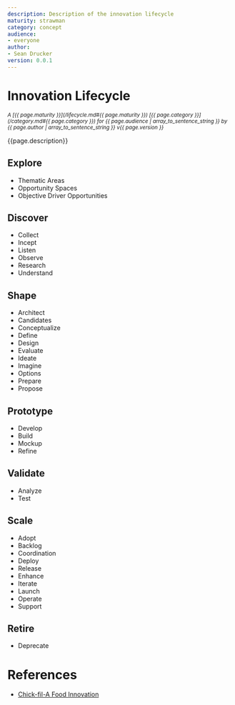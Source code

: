 ```yaml
---
description: Description of the innovation lifecycle
maturity: strawman
category: concept
audience:
- everyone
author: 
- Sean Drucker
version: 0.0.1
---
```


# Innovation Lifecycle
<sup><i>
  A [{{ page.maturity }}](/lifecycle.md#{{ page.maturity }}) 
  [{{ page.category }}](/category.md#{{ page.category }}) 
  for {{ page.audience | array_to_sentence_string }} 
  by {{ page.author | array_to_sentence_string }} v{{ page.version }}
</i></sup>

{{page.description}}

## Explore

- Thematic Areas
- Opportunity Spaces
- Objective Driver Opportunities

## Discover

- Collect
- Incept
- Listen
- Observe
- Research
- Understand

## Shape

- Architect
- Candidates
- Conceptualize
- Define
- Design
- Evaluate
- Ideate
- Imagine
- Options
- Prepare
- Propose

## Prototype

- Develop
- Build
- Mockup
- Refine

## Validate

- Analyze
- Test

## Scale

- Adopt
- Backlog
- Coordination
- Deploy
- Release
- Enhance
- Iterate
- Launch
- Operate
- Support

## Retire

- Deprecate

# References

- [Chick-fil-A Food Innovation](https://www.businessinsider.com/chick-fil-a-new-menu-items-2019-5#5-launchroll-out-and-stewardship-5)
